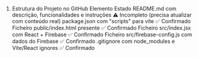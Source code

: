 1. Estrutura do Projeto no GitHub
Elemento	Estado
README.md com descrição, funcionalidades e instruções	⚠️ Incompleto (precisa atualizar com conteúdo real)
package.json com "scripts" para vite	✅ Confirmado
Ficheiro public/index.html presente	✅ Confirmado
Ficheiro src/index.jsx com React + Firebase	✅ Confirmado
Ficheiro src/firebase-config.js com dados do Firebase	✅ Confirmado
.gitignore com node_modules e Vite/React ignores	✅ Confirmado

